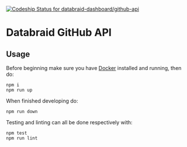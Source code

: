 [ ![Codeship Status for databraid-dashboard/github-api](https://app.codeship.com/projects/b1fbc110-60f4-0135-cb3b-76a002477897/status?branch=master)](https://app.codeship.com/projects/239611)

# Databraid GitHub API

## Usage

Before beginning make sure you have [Docker](https://www.docker.com/) installed and running, then do:

```
npm i
npm run up
```

When finished developing do:

```
npm run down
```

Testing and linting can all be done respectively with:

```
npm test
npm run lint
```
